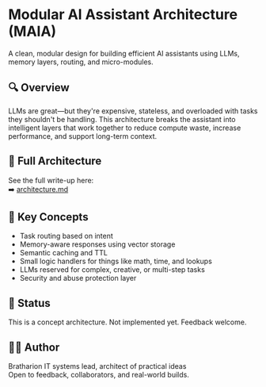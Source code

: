 # Modular AI Assistant Architecture (MAIA)

A clean, modular design for building efficient AI assistants using LLMs, memory layers, routing, and micro-modules.

## 🔍 Overview

LLMs are great—but they're expensive, stateless, and overloaded with tasks they shouldn't be handling. This architecture breaks the assistant into intelligent layers that work together to reduce compute waste, increase performance, and support long-term context.

## 📄 Full Architecture

See the full write-up here:  
➡️ [architecture.md](./architecture.md)

## 🧩 Key Concepts

- Task routing based on intent
- Memory-aware responses using vector storage
- Semantic caching and TTL
- Small logic handlers for things like math, time, and lookups
- LLMs reserved for complex, creative, or multi-step tasks
- Security and abuse protection layer

## 🚧 Status

This is a concept architecture. Not implemented yet. Feedback welcome.

## 🙋‍♀️ Author

Bratharion
IT systems lead, architect of practical ideas  
Open to feedback, collaborators, and real-world builds.
